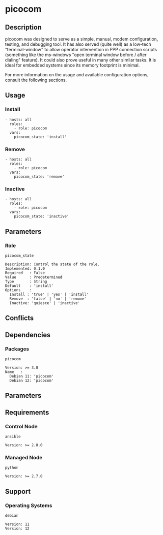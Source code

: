# picocom

## Description

picocom was designed to serve as a simple, manual, modem configuration, testing,
and debugging tool. It has also served (quite well) as a low-tech
"terminal-window" to allow operator intervention in PPP connection scripts
(something like the ms-windows "open terminal window before / after dialing"
feature). It could also prove useful in many other similar tasks. It is ideal
for embedded systems since its memory footprint is minimal.

For more information on the usage and available configuration options,
consult the following sections.

## Usage

### Install

```
- hosts: all
  roles:
    - role: picocom
  vars:
    picocom_state: 'install'
```

### Remove

```
- hosts: all
  roles:
    - role: picocom
  vars:
    picocom_state: 'remove'
```

### Inactive

```
- hosts: all
  roles:
    - role: picocom
  vars:
    picocom_state: 'inactive'
```

## Parameters

### Role

`picocom_state`

    Description: Control the state of the role.
    Implemented: 0.1.0
    Required   : False
    Value      : Predetermined
    Type       : String
    Default    : 'install'
    Options    :
      Install : 'true' | 'yes' | 'install'
      Remove  : 'false' | 'no' | 'remove'
      Inactive: 'quiesce' | 'inactive'

## Conflicts

## Dependencies

### Packages

`picocom`

    Version: >= 3.0
    Name   :
      Debian 11: 'picocom'
      Debian 12: 'picocom'

## Parameters

## Requirements

### Control Node

`ansible`

    Version: >= 2.8.0

### Managed Node

`python`

    Version: >= 2.7.0

## Support

### Operating Systems

`debian`

    Version: 11
    Version: 12
